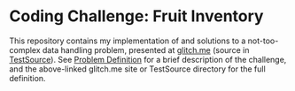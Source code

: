 # Coding Challenge: Fruit Inventory

This repository contains my implementation of and solutions to a not-too-complex data handling
problem, presented at [glitch.me](https://resonant-shoulder.glitch.me/) (source in 
[TestSource](TestSource)).  See [Problem Definition](Problem%20Definition.md) for a brief
description of the challenge, and the above-linked glitch.me site or TestSource directory for
the full definition.
